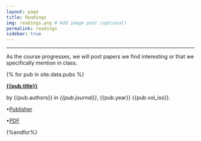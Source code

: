 ```yaml
---
layout: page
title: Readings
img: readings.png # Add image post (optional)
permalink: readings 
sidebar: true
---
```


---

As the course progresses, we will post papers we find interesting or that we
specifically mention in class. 

{% for pub in site.data.pubs %}
<article class="post">
<a class="post-thumbnail" style="background-image: url(http://rpgroup.caltech.edu/bige105/assets/img/{{pub.pic}})" href="{{site.url}}/{{site.baseurl}}/assets/papers/{{pub.file}}"> </a>
<div class="post-content">
<b class="post-title"><a href="{{site.url}}/{{site.baseurl}}/assets/papers/{{pub.file}}">{{pub.title}}</a></b>
<p>by {{pub.authors}} in <i>{{pub.journal}}</i>, {{pub.year}} {{pub.vol_iss}}.</p>
<p>•<a href="{{pub.publisher_link}}">Publisher</a><br/>
<p>•<a href="{{site.url}}/{{site.baseurl}}/assets/papers/{{pub.file}}">PDF</a><br/>
</p>
</div>
</article>
{%endfor%}
